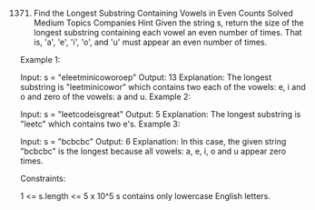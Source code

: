1371. Find the Longest Substring Containing Vowels in Even Counts
Solved
Medium
Topics
Companies
Hint
Given the string s, return the size of the longest substring containing each vowel an even number of times. That is, 'a', 'e', 'i', 'o', and 'u' must appear an even number of times.

 

Example 1:

Input: s = "eleetminicoworoep"
Output: 13
Explanation: The longest substring is "leetminicowor" which contains two each of the vowels: e, i and o and zero of the vowels: a and u.
Example 2:

Input: s = "leetcodeisgreat"
Output: 5
Explanation: The longest substring is "leetc" which contains two e's.
Example 3:

Input: s = "bcbcbc"
Output: 6
Explanation: In this case, the given string "bcbcbc" is the longest because all vowels: a, e, i, o and u appear zero times.
 

Constraints:

1 <= s.length <= 5 x 10^5
s contains only lowercase English letters.